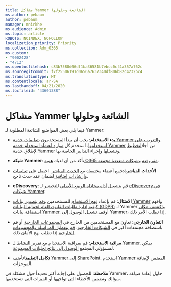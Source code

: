 ```yaml
---
title: مشاكل Yammer الشائعة وحلولها
ms.author: pebaum
author: pebaum
manager: mnirkhe
ms.audience: Admin
ms.topic: article
ROBOTS: NOINDEX, NOFOLLOW
localization_priority: Priority
ms.collection: Adm_O365
ms.custom:
- "9002428"
- "4712"
ms.openlocfilehash: c83b7588d06df1ba36581b7ebcc0cf4a357a762c
ms.sourcegitcommit: f7f25506191d0656a7637340df806b82c4232bc4
ms.translationtype: HT
ms.contentlocale: ar-SA
ms.lasthandoff: 04/21/2020
ms.locfileid: "43601388"
---
```

# <a name="yammer-common-issues-and-resolutions"></a>مشاكل Yammer الشائعة وحلولها

فيما يلي بعض المواضيع الشائعة المطلوبة لـ Yammer:

- **بدء الاستخدام**: يجب أن يبدأ المستخدمون [بتعليمات خدمة Yammer والتدريب على استخدامها](https://support.office.com/yammer). استخدم كل [موارد اعتماد استخدام خدمة Yammer](https://aka.ms/yamresources) من أجل[التخطيط لإطلاق خدمة Yammer](https://aka.ms/YamSuccessGuide) و[تشغيلها](https://aka.ms/YamLaunchPlaybook) و[إجراء التدابير الخاصة بها](https://aka.ms/YamMeasureSuccesGuide). 

- **شبكة Yammer**: تأكد من أن لديك [هوية O365 مفروضة](https://docs.microsoft.com/yammer/configure-your-yammer-network/enforce-office-365-identity) و[شبكات متعددة مجمعة](https://docs.microsoft.com/yammer/configure-your-yammer-network/consolidate-multiple-yammer-networks). 

- **الأحداث المباشرة**:جمع أعضاء مجتمعك مع [الحدث المباشر](https://docs.microsoft.com/yammer/manage-yammer-groups/yammer-live-events). احصل على [تعليمات وإرشادات إضافية ](https://resources.techcommunity.microsoft.com/live-events/assistance/) لضمان عقد حدث ناجح. 

- **eDiscovery**: قم بتشغيل [أداة محاذاة الوضع الأصلي](https://docs.microsoft.com/yammer/configure-your-yammer-network/overview-native-mode) للتحضير لـ [eDiscovery في شبكات Yammer](https://docs.microsoft.com/yammer/manage-security-and-compliance/overview-of-ediscovery). 

- **الامتثال**: قم بإعداد [نهج الاستخدام](https://docs.microsoft.com/yammer/manage-security-and-compliance/set-up-a-usage-policy) للمستخدمين و[قم بتصدير بيانات Yammer](https://docs.microsoft.com/yammer/manage-security-and-compliance/export-yammer-enterprise-data) وافهم [كيفية إدارة طلبات القانون العام لحماية البيانات (GDPR)](https://docs.microsoft.com/yammer/manage-security-and-compliance/gdpr-requests-in-yammer-enterprise) لـ Yammer و[اكتشف مكان استضافة بيانات Yammer](https://docs.microsoft.com/yammer/manage-security-and-compliance/data-residency). [أوقف تشغيل](https://docs.microsoft.com/yammer/manage-yammer-users/turn-off-user-access) الوصول إلى Yammer، إذا تطلب الأمر ذلك.

- **التعاون الخارجي**: تعاون مع المستخدمين من الخارج في [المجموعات الخارجية](https://docs.microsoft.com/yammer/work-with-external-users/create-and-manage-external-groups) أو قم باستضافة مجتمعات أكبر في [الشبكات الخارجية](https://docs.microsoft.com/yammer/work-with-external-users/create-and-manage-an-external-network). [قم بتعطيل المراسلة والمجموعات الخارجية](https://docs.microsoft.com/yammer/work-with-external-users/disable-external-messaging) إذا تطلب نهج الأمان ذلك.

- **مراقبة الاستخدام**: قم بمراقبة الاستخدام مع [تقرير النشاط لـ Yammer](https://docs.microsoft.com/microsoft-365/admin/activity-reports/yammer-activity-report). يمكن لمسؤولي المجتمع [الوصول إلى نتائج تحليلات المجموعة](https://support.office.com/article/view-group-insights-in-yammer-73f9fa6d-d442-4f25-9194-d5317c9328ab).

- **تكامل التطبيقات**أضف [Yammer إلى SharePoint](https://docs.microsoft.com/yammer/integrate-yammer-with-other-apps/embed-a-feed-into-a-sharepoint-site). استخدم [Yammer المضمن](https://developer.yammer.com/docs/embed) لإضافة الموجزات. 

**ملاحظة**: للحصول على إجابة أكثر تحديداً حول مشكلة في Yammer، حاول إعادة صياغة سؤالك وتضمين الأخطاء التي تواجهها أو الميزات التي تستخدمها.
